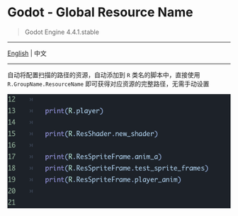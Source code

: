 # Godot - Global Resource Name

> Godot Engine 4.4.1.stable

---

[English](README.md)  |  中文

---

自动将配置扫描的路径的资源，自动添加到 `R` 类名的脚本中，直接使用 `R.GroupName.ResourceName` 即可获得对应资源的完整路径，无需手动设置

![](IMAGE_01.png)
